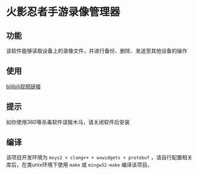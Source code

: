 # 火影忍者手游录像管理器
## 功能
该软件能够读取设备上的录像文件，并进行备份、删除、发送至其他设备的操作
## 使用
[bilibili视频链接](https://www.bilibili.com/video/BV15KuJzWEoM)
## 提示
如你使用360等杀毒软件误报木马，请关闭软件后安装
## 编译
该项目开发环境为 `msys2 + clang++ + wxwidgets + protobuf` ，请自行配置相关库后，在类unix环境下使用 `make` 或 `mingw32-make` 编译该项目。
